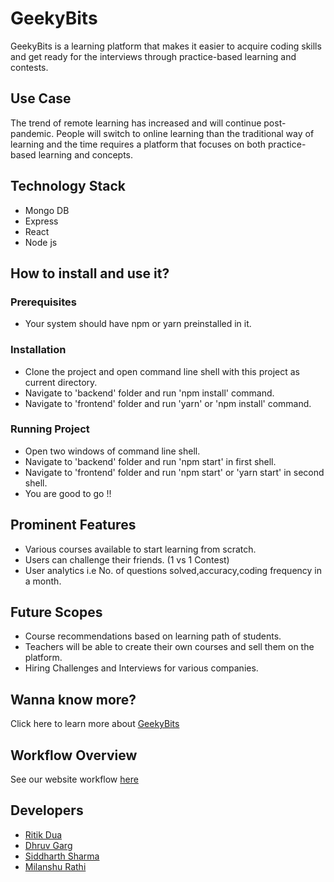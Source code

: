 # GeekyBits
GeekyBits is a learning platform that makes it easier to acquire coding skills and get ready for the interviews through practice-based learning and contests.

## Use Case
The trend of remote learning has increased and will continue post-pandemic. People will switch to online learning than the traditional way of learning and the time requires a platform that focuses on both practice-based learning and concepts.

## Technology Stack
- Mongo DB
- Express
- React
- Node js

## How to install and use it?
### Prerequisites
- Your system should have npm or yarn preinstalled in it.
### Installation
- Clone the project and open command line shell with this project as current directory.
- Navigate to 'backend' folder and run 'npm install' command.
- Navigate to 'frontend' folder and run 'yarn' or 'npm install' command.
### Running Project
- Open two windows of command line shell.
- Navigate to 'backend' folder and run 'npm start' in first shell.
- Navigate to 'frontend' folder and run 'npm start' or 'yarn start' in second shell.
- You are good to go !! 

## Prominent Features
- Various courses available to start learning from scratch.
- Users can challenge their friends. (1 vs 1 Contest)
- User analytics i.e No. of questions solved,accuracy,coding frequency in a month.

## Future Scopes
- Course recommendations based on learning path of students.
- Teachers will be able to create their own courses and sell them on the platform.
- Hiring Challenges and Interviews for various companies.

## Wanna know more?
Click here to learn more about [GeekyBits](https://docs.google.com/presentation/d/1IgHoE_h83DUEIHOQAiHy2i4litEPqojpcCwWZWrWbFA/edit#slide=id.ga8bbf465b7_0_5)

## Workflow Overview
See our website workflow [here](https://coggle.it/diagram/X9i8ICFengrejfTe/t/geekybits)

## Developers
- [Ritik Dua](https://github.com/RitikDua) 
- [Dhruv Garg](https://github.com/dhruv-08)
- [Siddharth Sharma](https://github.com/03sid-sharma)
- [Milanshu Rathi](https://github.com/MilanshuRathi)
